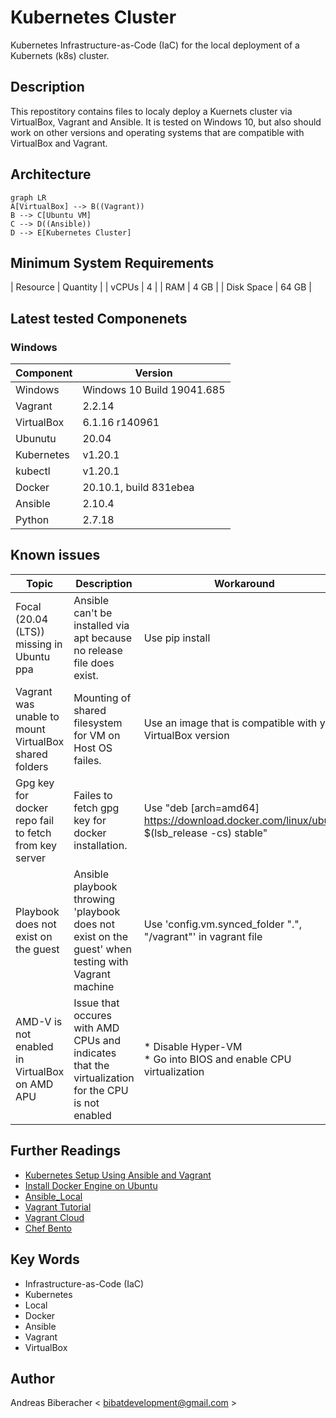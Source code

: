 # Kubernetes Cluster
Kubernetes Infrastructure-as-Code (IaC) for the local deployment of a Kubernets (k8s) cluster.

## Description
This repostitory contains files to localy deploy a Kuernets cluster via VirtualBox, Vagrant and Ansible. It is tested on Windows 10, but also should work on other versions and operating systems that are compatible with VirtualBox and Vagrant.

## Architecture

```mermaid
graph LR
A[VirtualBox] --> B((Vagrant))
B --> C[Ubuntu VM]
C --> D((Ansible))
D --> E[Kubernetes Cluster]
```

## Minimum System Requirements
| Resource | Quantity  |
| vCPUs | 4 |
| RAM | 4 GB |
| Disk Space | 64 GB |

## Latest tested Componenets

### Windows

| Component | Version  |
|--|--|
| Windows | Windows 10 Build 19041.685 |
| Vagrant | 2.2.14 |
| VirtualBox | 6.1.16 r140961 |
| Ubunutu | 20.04 |
| Kubernetes | v1.20.1 |
| kubectl | v1.20.1 |
| Docker |  20.10.1, build 831ebea|
| Ansible | 2.10.4 |
| Python | 2.7.18 |


## Known issues
| Topic | Description  | Workaround | Related Articals  |
|--|--|--|--|
| Focal (20.04 (LTS)) missing in Ubuntu ppa | Ansible can't be installed via apt because no release file does exist. | Use pip install | [Ansible#68645](https://github.com/ansible/ansible/issues/68645) |
| Vagrant was unable to mount VirtualBox shared folders | Mounting of shared filesystem for VM on Host OS failes.  | Use an image that is compatible with your VirtualBox version | [Vagrant#11506](https://github.com/hashicorp/vagrant/issues/11506) |
| Gpg key for docker repo fail to fetch from key server | Failes to fetch gpg key for docker installation.  | Use "deb [arch=amd64] https://download.docker.com/linux/ubuntu $(lsb_release -cs) stable" | [Moby#20022](https://github.com/moby/moby/issues/20022) |
| Playbook does not exist on the guest| Ansible playbook throwing 'playbook does not exist on the guest' when testing with Vagrant machine | Use 'config.vm.synced_folder ".", "/vagrant"' in vagrant file | [vm.synced_folder](https://www.vagrantup.com/docs/synced-folders/basic_usage.html) |
| AMD-V is not enabled in VirtualBox on AMD APU | Issue that occures with AMD CPUs and indicates that the virtualization for the CPU is not enabled | * Disable Hyper-VM <br> * Go into BIOS and enable CPU virtualization | [Askubuntu#118006](https://askubuntu.com/questions/118006/amd-v-is-not-enabled-in-virtualbox-on-amd-apu) |


## Further Readings
* [Kubernetes Setup Using Ansible and Vagrant](https://kubernetes.io/blog/2019/03/15/kubernetes-setup-using-ansible-and-vagrant/)
* [Install Docker Engine on Ubuntu](https://docs.docker.com/engine/install/ubuntu/)
* [Ansible_Local](https://www.vagrantup.com/docs/provisioning/ansible_local)
* [Vagrant Tutorial](https://learn.hashicorp.com/collections/vagrant/getting-started)
* [Vagrant Cloud](https://app.vagrantup.com/boxes/search?order=desc&page=7&provider=virtualbox&sort=updated)
* [Chef Bento](https://github.com/chef/bento)

## Key Words
* Infrastructure-as-Code (IaC)
* Kubernetes
* Local
* Docker
* Ansible
* Vagrant
* VirtualBox

## Author
Andreas Biberacher < bibatdevelopment@gmail.com >